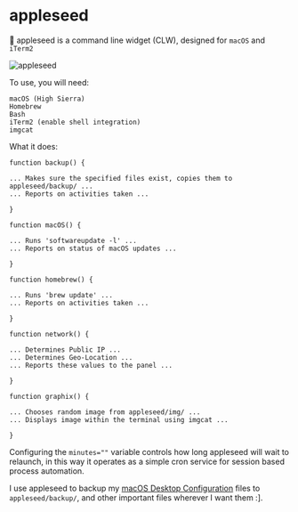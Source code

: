 # appleseed
 appleseed is a command line widget (CLW), designed for `macOS` and `iTerm2`

![appleseed](https://github.com/mattinclude/macOS/blob/master/img/appleseed.png)

To use, you will need:
        
    macOS (High Sierra)
    Homebrew
    Bash
    iTerm2 (enable shell integration)
    imgcat

What it does:


    function backup() {
    
    ... Makes sure the specified files exist, copies them to appleseed/backup/ ... 
    ... Reports on activities taken ...
    
    } 

    function macOS() {
    
    ... Runs 'softwareupdate -l' ...
    ... Reports on status of macOS updates ... 
    
    }

    function homebrew() {
    
    ... Runs 'brew update' ...
    ... Reports on activities taken ... 
    
    }

    function network() {
    
    ... Determines Public IP ...
    ... Determines Geo-Location ... 
    ... Reports these values to the panel ...
    
    }

    function graphix() {
    
    ... Chooses random image from appleseed/img/ ...
    ... Displays image within the terminal using imgcat ... 
    
    }


Configuring the `minutes=""` variable controls how long appleseed will wait to relaunch, in this way it operates as a simple cron service for session based process automation.  

I use appleseed to backup my [macOS Desktop Configuration](https://github.com/mattinclude/macOS) files to `appleseed/backup/`, and other important files wherever I want them :]. 
